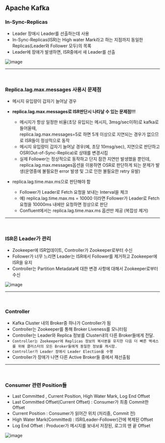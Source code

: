 
## Apache Kafka
### In-Sync-Replicas
* Leader 장애시 Leader를 선출하는데 사용
* In-Sync-Replicas(ISR)는 High water Mark라고 하는 지점까지 동일한 Replicas(Leader와 Follower 모두)의 목록
* Leader에 장애가 발생하면, ISR중에서 새 Leader를 선출

![image](https://user-images.githubusercontent.com/60100532/198411574-46dc1b5d-2587-4221-9fcd-1bb5422cd31b.png)
___

<br />  

### Replica.lag.max.messages 사용시 문제점
* 메시지 유입량이 갑자기 늘어날 경우
* **replica.lag.max.messages로 ISR판단시 나타날 수 있는 문제점!!!**
  * 메시지가 항상 일정한 비율(초당 유입되는 메시지, 3msg/sec이하)로 kafka로 들어올때,  
    replica.lag.max.messages=5로 하면 5개 이상으로 지연되는 경우가 없으므로 ISR들이 정상적으로 동작
  * 메시지 유입량이 갑자기 늘어날 경우(예, 초당 10msg/sec), 지연으로 판단하고 OSR(Out-of-Sync-Replica)로 상태를 변경시킴
  * 실제 Follower는 정상적으로 동작하고 단지 잠깐 지연만 발생했을 뿐인데,  
    replica.lag.max.messages옵션을 이용하면 OSR로 판단하게 되는 문제가 발생(운영중에 불필요한 error 발생 및 그로 인한 불필요한 retry 유발)
  
* replica.lag.time.max.ms으로 판단해야 함
  * Follower가 Leader로 Fetch 요청을 보내는 Interval을 체크
  * 예) replica.lag.time.max.ms = 10000 이라면 Follower가 Leader로 Fetch 요청을 10000ms 내에만 요청하면 정상으로 판단
  * Confluent에서는 replica.lag.time.max.ms 옵션만 제공 (복잡성 제거)


___

<br />  

### ISR은 Leader가 관리
* Zookeeper에 ISR업데이트, Controller가 Zookeeper로부터 수신
* Follower가 너무 느리면 Leader는 ISR에서 Follower를 제거하고 Zookeeper에 ISR을 유지
* Controller는 Partition Metadata에 대한 변경 사항에 대해서 Zookeeper로부터 수신

![image](https://user-images.githubusercontent.com/60100532/198412467-3007d2f9-2077-4db9-bd6f-4bd5649d8482.png)


___

<br />  

### Controller
* Kafka Cluster 내의 Broker중 하나가 Controller가 됨
* Controller는 Zookeeper를 통해 Broker Liveness를 모니터링
* Controller는 Leader와 Replica 정보를 Cluster내의 다른 Broker들에게 전달.
* `Controller는 Zookeeper에 Replicas 정보의 복사본을 유지한 다음 더 빠른 액세스를 위해 클러스터의 모든 Broker들에게 동일한 정보를 캐시함.`
* `Controller가 Leader 장애시 Leader Election을 수행`
* Controller가 장애가 나면 다른 Active Broker들 중에서 재선출됨

___

<br />  

  
### Consumer 관련 Position들
* Last Committed , Current Position, High Water Mark, Log End Offset
* Last Committed Offset(Current Offset) : Consumer가 최종 Commit한 Offset
* Current Position : Consumer가 읽어간 위치 (처리중, Commit 전)
* High Water Mark(Committed) : ISR(Leader-Follower)간에 복제된 Offset
* Log End Offset : Producer가 메시지를 보내서 저장된, 로그의 맨 끝 Offset

![image](https://user-images.githubusercontent.com/60100532/198413476-b4b17e85-087d-400e-9ad0-f534eba65ede.png)